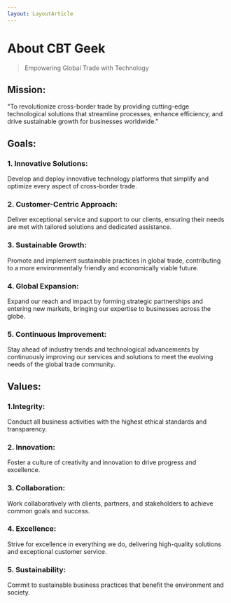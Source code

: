 ```yaml
---
layout: LayoutArticle
---
```


# About CBT Geek

> Empowering Global Trade with Technology

## Mission:
"To revolutionize cross-border trade by providing cutting-edge technological solutions that streamline processes, enhance efficiency, and drive sustainable growth for businesses worldwide."

## Goals:

### 1. Innovative Solutions:
Develop and deploy innovative technology platforms that simplify and optimize every aspect of cross-border trade.

### 2. Customer-Centric Approach:
Deliver exceptional service and support to our clients, ensuring their needs are met with tailored solutions and dedicated assistance.

### 3. Sustainable Growth:
Promote and implement sustainable practices in global trade, contributing to a more environmentally friendly and economically viable future.

### 4. Global Expansion:
Expand our reach and impact by forming strategic partnerships and entering new markets, bringing our expertise to businesses across the globe.

### 5. Continuous Improvement:
Stay ahead of industry trends and technological advancements by continuously improving our services and solutions to meet the evolving needs of the global trade community.

## Values:

### 1.Integrity:
Conduct all business activities with the highest ethical standards and transparency.

### 2. Innovation:
Foster a culture of creativity and innovation to drive progress and excellence.

### 3. Collaboration:
Work collaboratively with clients, partners, and stakeholders to achieve common goals and success.

### 4. Excellence:
Strive for excellence in everything we do, delivering high-quality solutions and exceptional customer service.

### 5. Sustainability:
Commit to sustainable business practices that benefit the environment and society.

